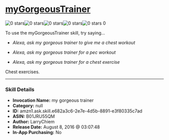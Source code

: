 # [myGorgeousTrainer](http://alexa.amazon.com/#skills/amzn1.ask.skill.e682a3c6-2e7e-4d5b-8891-e3f80335c7ad)
![0 stars](../../images/ic_star_border_black_18dp_1x.png)![0 stars](../../images/ic_star_border_black_18dp_1x.png)![0 stars](../../images/ic_star_border_black_18dp_1x.png)![0 stars](../../images/ic_star_border_black_18dp_1x.png)![0 stars](../../images/ic_star_border_black_18dp_1x.png) 0

To use the myGorgeousTrainer skill, try saying...

* *Alexa, ask my gorgeous trainer to give me a chest workout*

* *Alexa, ask my gorgeous trainer for a pec workout*

* *Alexa, ask my gorgeous trainer for a chest exercise*

Chest exercises.

***

### Skill Details

* **Invocation Name:** my gorgeous trainer
* **Category:** null
* **ID:** amzn1.ask.skill.e682a3c6-2e7e-4d5b-8891-e3f80335c7ad
* **ASIN:** B01JRU55QM
* **Author:** LarryChiem
* **Release Date:** August 8, 2016 @ 03:07:48
* **In-App Purchasing:** No
